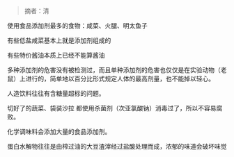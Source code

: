 > 摘者：清



使用食品添加剂最多的食物：咸菜、火腿、明太鱼子

有些低盐咸菜基本上就是添加剂组成的

有些特价酱油本质上已经不能算酱油

多种添加剂的危害没有被检测过，而且单种添加剂的危害也仅仅是在实验动物（老鼠）上进行的，简单地以百分比形式规定人体的最高剂量，也不能掉以轻心。

人造饮料往往有含糖量超标的问题。

切好了的蔬菜、袋装沙拉 都使用杀菌剂（次亚氯酸钠）消毒过了，所以不容易腐败。

化学调味料会添加大量的食品添加剂。

蛋白水解物往往是由榨过油的大豆渣滓经过盐酸处理而成，浓郁的味道会破坏味觉
